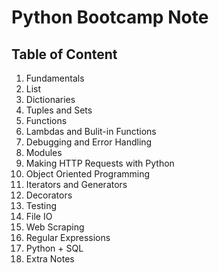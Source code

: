 # Python Bootcamp Note
## Table of Content

1. Fundamentals
2. List
3. Dictionaries
4. Tuples and Sets
5. Functions
6. Lambdas and Bulit-in Functions
7. Debugging and Error Handling
8. Modules
9. Making HTTP Requests with Python
10. Object Oriented Programming
11. Iterators and Generators
12. Decorators
13. Testing
14. File IO
15. Web Scraping
16. Regular Expressions
17. Python + SQL
18. Extra Notes
